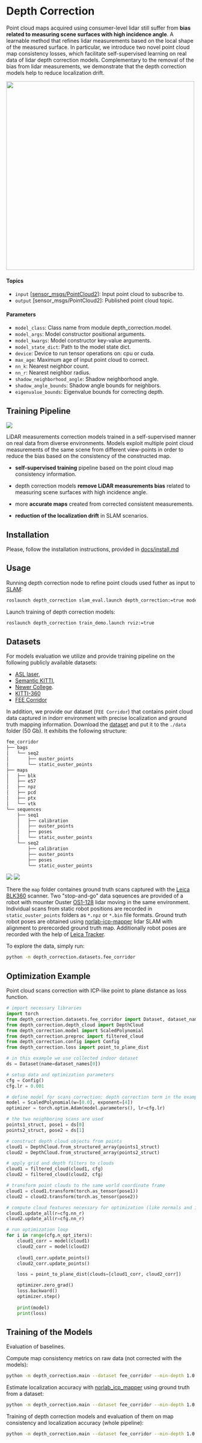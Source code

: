 # Depth Correction

Point cloud maps acquired using consumer-level lidar still
suffer from **bias related to measuring scene surfaces with high incidence angle**.
A learnable method that refines lidar measurements based on the local shape of the measured surface.
In particular, we introduce two novel point cloud map consistency losses, which facilitate self-supervised learning on real data of lidar depth correction models.
Complementary to the removal of the bias from lidar measurements, we demonstrate that the depth correction models help to reduce localization drift.

<img src="https://github.com/ctu-vras/depth_correction/blob/main/docs/imgs/bias.png" width="500" />

#### Topics

- `input` [[sensor_msgs/PointCloud2](http://docs.ros.org/en/noetic/api/sensor_msgs/html/msg/PointCloud2.html)]: Input point cloud to subscribe to.
- `output` [sensor_msgs/PointCloud2]: Published point cloud topic.

#### Parameters

- `model_class`: Class name from module depth_correction.model.
- `model_args`: Model constructor positional arguments.
- `model_kwargs`: Model constructor key-value arguments.
- `model_state_dict`: Path to the model state dict.
- `device`: Device to run tensor operations on: cpu or cuda.
- `max_age`: Maximum age of input point cloud to correct.
- `nn_k`: Nearest neighbor count.
- `nn_r`: Nearest neighbor radius.
- `shadow_neighborhood_angle`: Shadow neighborhood angle.
- `shadow_angle_bounds`: Shadow angle bounds for neighbors.
- `eigenvalue_bounds`: Eigenvalue bounds for correcting depth.

## Training Pipeline

![](./docs/imgs/depth_correction_scheme.png)

LiDAR measurements correction models trained in a self-supervised manner on real data from diverse environments.
Models exploit multiple point cloud measurements of the same scene from different view-points in
order to reduce the bias based on the consistency of the constructed map.

- **self-supervised training** pipeline based on the point cloud map consistency information.

- depth correction models **remove LiDAR measurements bias** related to measuring
scene surfaces with high incidence angle.

- more **accurate maps** created from corrected consistent measurements.

- **reduction of the localization drift** in SLAM scenarios.


## Installation

Please, follow the installation instructions, provided in
[docs/install.md](https://github.com/RuslanAgishev/depth_correction/blob/main/docs/install.md)

## Usage

Running depth correction node to refine point clouds used futher as input to
[SLAM](https://github.com/tpet/norlab_icp_mapper_ros):

```bash
roslaunch depth_correction slam_eval.launch depth_correction:=true model_class:=ScaledPolynomial model_state_dict:=/path/to/model_state_dict.pth play:=true bag:=/path/to/bag/file/name.bag rviz:=true
```

Launch training of depth correction models:
```bash
roslaunch depth_correction train_demo.launch rviz:=true
```


## Datasets

For models evaluation we utilize and provide training pipeline on
the following publicly available datasets:

- [ASL laser](https://projects.asl.ethz.ch/datasets/doku.php?id=laserregistration:laserregistration),
- [Semantic KITTI](http://www.semantic-kitti.org/dataset.html),
- [Newer College](https://ori-drs.github.io/newer-college-dataset/).
- [KITTI-360](https://www.cvlibs.net/datasets/kitti-360/)
- [FEE Corridor](https://drive.google.com/file/d/12jp2iVD54a1ntAB6iXPYOx3mRsKVbNbc/view?usp=share_link)

In addition, we provide our dataset (`FEE Corridor`) that contains point cloud data captured in indorr environment
with precise localization and ground truth mapping information.
Download the
[dataset](http://ptak.felk.cvut.cz/vras/data/fee_corridor/fee_corridor.zip)
and put it to the `./data` folder (50 Gb).
It exhibits the following structure:

<!-- `tree -L 4 -d fee_corridor` -->
```bash
fee_corridor
├── bags
│   └── seq2
│       ├── ouster_points
│       └── static_ouster_points
├── maps
│   ├── blk
│   ├── e57
│   ├── npz
│   ├── pcd
│   ├── ptx
│   └── vtk
└── sequences
    ├── seq1
    │   ├── calibration
    │   ├── ouster_points
    │   ├── poses
    │   └── static_ouster_points
    └── seq2
        ├── calibration
        ├── ouster_points
        ├── poses
        └── static_ouster_points
```
![](./docs/imgs/corridor_data.png) ![](./docs/imgs/corridor_part_stairs.png)

There the `map` folder containes ground truth scans captured with
the [Leica BLK360](https://leica-geosystems.com/products/laser-scanners/scanners/blk360) scanner.
Two "stop-and-go" data sqeuences are provided of a robot with mounter
Ouster [OS1-128](https://ouster.com/blog/introducing-the-os-1-128-lidar-sensor/)
lidar moving in the same environment.
Individual scans from static robot positions are recorded in
`static_ouster_points` folders as `*.npz` or `*.bin` file formats.
Ground truth robot poses are obtained using
[norlab-icp-mapper](https://github.com/norlab-ulaval/norlab_icp_mapper_ros)
lidar SLAM with alignment to prerecorded ground truth map.
Additionally robot poses are recorded with the help of
[Leica Tracker](https://leica-geosystems.com/products/laser-tracker-systems).

To explore the data, simply run:

```bash
python -m depth_correction.datasets.fee_corridor
```


## Optimization Example

Point cloud scans correction with ICP-like point to plane distance as loss function.

```python
# import necessary libraries
import torch
from depth_correction.datasets.fee_corridor import Dataset, dataset_names
from depth_correction.depth_cloud import DepthCloud
from depth_correction.model import ScaledPolynomial
from depth_correction.preproc import filtered_cloud
from depth_correction.config import Config
from depth_correction.loss import point_to_plane_dist

# in this example we use collected indoor dataset
ds = Dataset(name=dataset_names[0])

# setup data and optimization parameters
cfg = Config()
cfg.lr = 0.001

# define model for scans correction: depth correction term in the example d' = w * gamma^4
model = ScaledPolynomial(w=[0.0], exponent=[4])
optimizer = torch.optim.Adam(model.parameters(), lr=cfg.lr)

# the two neighboring scans are used
points1_struct, pose1 = ds[0]
points2_struct, pose2 = ds[1]

# construct depth cloud objects from points
cloud1 = DepthCloud.from_structured_array(points1_struct)
cloud2 = DepthCloud.from_structured_array(points2_struct)

# apply grid and depth filters to clouds
cloud1 = filtered_cloud(cloud1, cfg)
cloud2 = filtered_cloud(cloud2, cfg)

# transform point clouds to the same world coordinate frame
cloud1 = cloud1.transform(torch.as_tensor(pose1))
cloud2 = cloud2.transform(torch.as_tensor(pose2))

# compute cloud features necessary for optimization (like normals and incidence angles)
cloud1.update_all(r=cfg.nn_r)
cloud2.update_all(r=cfg.nn_r)

# run optimization loop
for i in range(cfg.n_opt_iters):
    cloud1_corr = model(cloud1)
    cloud2_corr = model(cloud2)
    
    cloud1_corr.update_points()
    cloud2_corr.update_points()

    loss = point_to_plane_dist(clouds=[cloud1_corr, cloud2_corr])

    optimizer.zero_grad()
    loss.backward()
    optimizer.step()
    
    print(model)
    print(loss)
```


## Training of the Models

Evaluation of baselines.

Compute map consistency metrics on raw data (not corrected with the models):
```bash
python -m depth_correction.main --dataset fee_corridor --min-depth 1.0 --max-depth 25.0 --grid-res 0.2 --nn-r 0.4 -- eval_loss_baselines
```

Estimate localization accuracy with
[norlab_icp_mapper](https://github.com/norlab-ulaval/norlab_icp_mapper)
using ground truth from a dataset:

```bash
python -m depth_correction.main --dataset fee_corridor --min-depth 1.0 --max-depth 25.0 --grid-res 0.2 --nn-r 0.4 --ros-master-port 12311 --rviz true -- eval_slam_baselines
```

Training of depth correction models and evaluation of them on map consistency and localization accuracy (whole pipeline):
```bash
python -m depth_correction.main --dataset fee_corridor --min-depth 1.0 --max-depth 25.0 --grid-res 0.2 --nn-r 0.4 -- train_and_eval_all
```
